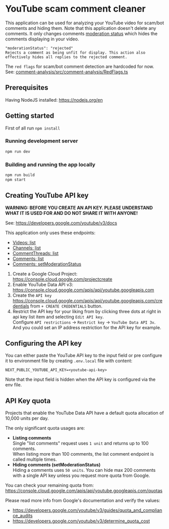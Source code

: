 # YouTube scam comment cleaner

This application can be used for analyzing your YouTube video for scam/bot comments and hiding them.
Note that this application doesn't delete any comments. It only changes comments [moderation status](https://developers.google.com/youtube/v3/docs/comments/setModerationStatus) which hides the comments displaying in your video.

```
"moderationStatus": "rejected"
Rejects a comment as being unfit for display. This action also effectively hides all replies to the rejected comment.
```

The `red flags` for scam/bot comment detection are hardcoded for now.\
See: [comment-analysis/src/comment-analysis/RedFlags.ts](comment-analysis/src/comment-analysis/RedFlags.ts)

## Prerequisites

Having NodeJS installed: https://nodejs.org/en

## Getting started

First of all run `npm install`

### Running development server
```bash
npm run dev
```

### Building and running the app locally
```bash
npm run build
npm start
```


## Creating YouTube API key

**WARNING: BEFORE YOU CREATE AN API KEY. PLEASE UNDERSTAND WHAT IT IS USED FOR AND DO NOT SHARE IT WITH ANYONE!**

See: https://developers.google.com/youtube/v3/docs

This application only uses these endpoints:
 - [Videos: list](https://developers.google.com/youtube/v3/docs/videos/list)
 - [Channels: list](https://developers.google.com/youtube/v3/docs/channels/list)
 - [CommentThreads: list](https://developers.google.com/youtube/v3/docs/commentThreads/list)
 - [Comments: list](https://developers.google.com/youtube/v3/docs/comments/list)
 - [Comments: setModerationStatus](https://developers.google.com/youtube/v3/docs/comments/setModerationStatus)



1. Create a Google Cloud Project: https://console.cloud.google.com/projectcreate
2. Enable YouTube Data API v3: https://console.cloud.google.com/apis/api/youtube.googleapis.com
3. Create the `API key` https://console.cloud.google.com/apis/api/youtube.googleapis.com/credentials from `+ CREATE CREDENTIALS` button.
4. Restrict the API key for your liking from by clicking three dots at right in api key list item and selecting `Edit API key`.\
Configure `API restrictions` -> `Restrict key` -> `YouTube Data API 3v`.\
And you could set an IP address restriction for the API key for example.


## Configuring the API key

You can either paste the YouTube API key to the input field or pre configure it to environment file by creating `.env.local` file with content:
```
NEXT_PUBLIC_YOUTUBE_API_KEY=<youtube-api-key>
```
Note that the input field is hidden when the API key is configured via the env file.

## API Key quota

Projects that enable the YouTube Data API have a default quota allocation of 10,000 units per day.

The only significant quota usages are:
- **Listing comments**\
  Single "list comments" request uses `1 unit` and returns up to 100 comments.\
  When listing more than 100 comments, the list comment endpoint is called multiple times.
- **Hiding comments (setModerationStatus)**\
  Hiding a comments uses `50 units`. You can hide max 200 comments with a single API key unless you request more quota from Google.

You can check your remaining quota from: https://console.cloud.google.com/apis/api/youtube.googleapis.com/quotas

Please read more info from Google's documentation and verify the values:
- https://developers.google.com/youtube/v3/guides/quota_and_compliance_audits
- https://developers.google.com/youtube/v3/determine_quota_cost
